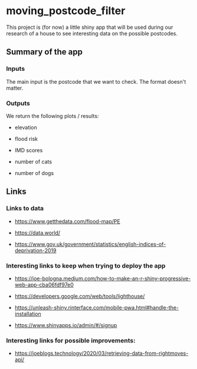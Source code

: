 # moving_postcode_filter

This project is (for now) a little shiny app that will be used during our research of a house to see interesting data on the possible postcodes.

## Summary of the app

### Inputs

The main input is the postcode that we want to check. The format doesn't matter.


### Outputs

We return the following plots / results:

- elevation

- flood risk

- IMD scores

- number of cats

- number of dogs






## Links



### Links to data

- https://www.getthedata.com/flood-map/PE

- https://data.world/

- https://www.gov.uk/government/statistics/english-indices-of-deprivation-2019



### Interesting links to keep when trying to deploy the app

- https://joe-bologna.medium.com/how-to-make-an-r-shiny-progressive-web-app-cba06fdf97e0

- https://developers.google.com/web/tools/lighthouse/

- https://unleash-shiny.rinterface.com/mobile-pwa.html#handle-the-installation

- https://www.shinyapps.io/admin/#/signup


### Interesting links for possible improvements:

- https://joeblogs.technology/2020/03/retrieving-data-from-rightmoves-api/
